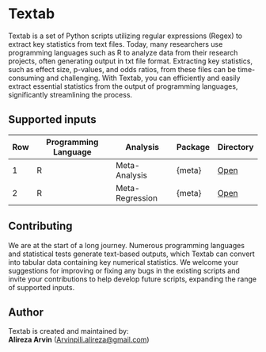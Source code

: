 # Textab
Textab is a set of Python scripts utilizing regular expressions (Regex) to extract key statistics from text files. Today, many researchers use programming languages such as R to analyze data from their research projects, often generating output in txt file format. Extracting key statistics, such as effect size, p-values, and odds ratios, from these files can be time-consuming and challenging. With Textab, you can efficiently and easily extract essential statistics from the output of programming languages, significantly streamlining the process.

## Supported inputs
| Row | Programming Language | Analysis | Package | Directory |
| --- | -------------------- | -------- | ------- | ------ |
| 1 | R | Meta-Analysis | {meta} | [Open](https://github.com/AlirezaArvin/Textab/tree/main/R/Meta-Analysis/meta_package)
| 2 | R | Meta-Regression | {meta} | [Open](https://github.com/AlirezaArvin/Textab/tree/main/R/Meta-Regression/meta-package)

## Contributing
We are at the start of a long journey. Numerous programming languages and statistical tests generate text-based outputs, which Textab can convert into tabular data containing key numerical statistics. We welcome your suggestions for improving or fixing any bugs in the existing scripts and invite your contributions to help develop future scripts, expanding the range of supported inputs.

## Author
Textab is created and maintained by:  
**Alireza Arvin** (Arvinpili.alireza@gmail.com)
